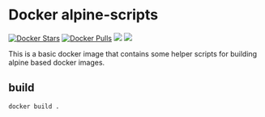 Docker alpine-scripts
=====================

[![Docker Stars](https://img.shields.io/docker/stars/dochang/alpine-scripts.svg)](https://hub.docker.com/r/dochang/alpine-scripts/)
[![Docker Pulls](https://img.shields.io/docker/pulls/dochang/alpine-scripts.svg)](https://hub.docker.com/r/dochang/alpine-scripts/)
[![](https://images.microbadger.com/badges/image/dochang/alpine-scripts:latest.svg)](http://microbadger.com/images/dochang/alpine-scripts:latest "Get your own image badge on microbadger.com")
[![](https://images.microbadger.com/badges/version/dochang/alpine-scripts:latest.svg)](http://microbadger.com/images/dochang/alpine-scripts:latest "Get your own version badge on microbadger.com")

This is a basic docker image that contains some helper scripts for building
alpine based docker images.

build
-----

    docker build .

